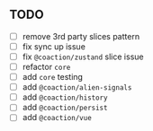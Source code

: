 ## TODO

- [ ] remove 3rd party slices pattern
- [ ] fix sync up issue
- [ ] fix `@coaction/zustand` slice issue
- [ ] refactor `core`
- [ ] add `core` testing
- [ ] add `@coaction/alien-signals`
- [ ] add `@coaction/history`
- [ ] add `@coaction/persist`
- [ ] add `@coaction/vue`

